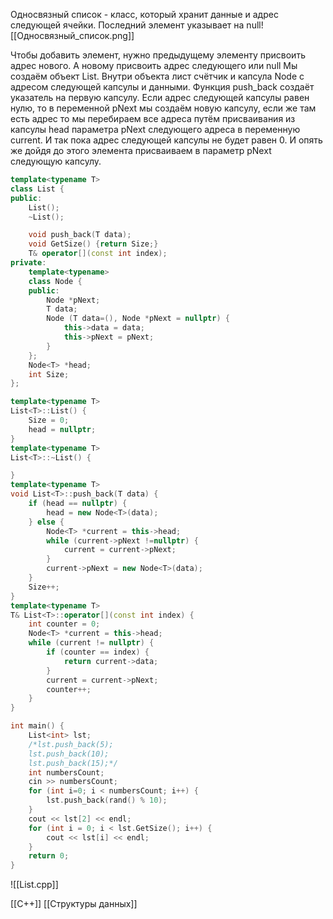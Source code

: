 Односвязный список - класс, который хранит данные и адрес следующей ячейки.  Последний элемент указывает на null![[Односвязный_список.png]]

Чтобы добавить элемент, нужно предыдущему элементу присвоить адрес нового. А новому присвоить адрес следующего или null
Мы создаём объект List. Внутри объекта лист счётчик и капсула Node с адресом следующей капсулы и данными. Функция push_back создаёт указатель на первую капсулу. Если адрес следующей капсулы равен нулю, то в переменной pNext мы создаём новую капсулу, если же там есть адрес то мы перебираем все адреса путём присваивания из капсулы head параметра pNext следующего адреса в переменную current. И так пока адрес следующей капсулы не будет равен 0. И опять же дойдя до этого элемента присваиваем в параметр pNext следующую капсулу.

```c++
template<typename T>
class List {
public:
	List();
	~List();

	void push_back(T data);
	void GetSize() {return Size;}
	T& operator[](const int index);
private:
	template<typename>
	class Node {
	public:
		Node *pNext;
		T data;
		Node (T data=(), Node *pNext = nullptr) {
			this->data = data;
			this->pNext = pNext;
		}
	};
	Node<T> *head;
	int Size;
};

template<typename T>
List<T>::List() {
	Size = 0;
	head = nullptr;
}
template<typename T>
List<T>::~List() {

}
template<typename T>
void List<T>::push_back(T data) {
	if (head == nullptr) {
		head = new Node<T>(data);
	} else {
		Node<T> *current = this->head;
		while (current->pNext !=nullptr) {
			current = current->pNext;
		}
		current->pNext = new Node<T>(data);
	}
	Size++;
}
template<typename T>
T& List<T>::operator[](const int index) {
	int counter = 0;
	Node<T> *current = this->head;
	while (current != nullptr) {
		if (counter == index) {
			return current->data;
		}
		current = current->pNext;
		counter++;
	}
}

int main() {
	List<int> lst;
	/*lst.push_back(5);
	lst.push_back(10);
	lst.push_back(15);*/
	int numbersCount;
	cin >> numbersCount;
	for (int i=0; i < numbersCount; i++) {
		lst.push_back(rand() % 10);
	}
	cout << lst[2] << endl;
	for (int i = 0; i < lst.GetSize(); i++) {
		cout << lst[i] << endl;
	}
	return 0;
}
```

![[List.cpp]]

[[C++]] [[Структуры данных]]